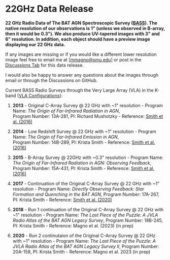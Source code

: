 # 22GHz Data Release 
**22 GHz Radio Data of The BAT AGN Spectroscopic Survey ([BASS](https://www.bass-survey.com/)). The native resolution of our observations is 1" (unless we observed in B-array, then it would be 0.3"). We also produce UV-tapered images with 3" and 6" resolution. In addition, each object should have a preview image displaying our 22 GHz data.**

If any images are missing or if you would like a different lower resolution image feel free to email me at [mmagno@smu.edu] or post in the [Discussions Tab](https://github.com/maconmagno/22GHz/discussions) for this data release. 

I would also be happy to answer any questions about the images through email or through the Discussions on GitHub. 

Current BASS Radio Surveys through the Very Large Array (VLA) in the K-band ([VLA Configurations](https://science.nrao.edu/facilities/vla/docs/manuals/oss/performance/resolution)): 
  1. **2013** - Original C-Array Survey @ 22 GHz with ~1" resolution - Program Name: *The Origin of Far-Infrared Radiation in AGN*,  
    Program Number: 13A-281, PI: Richard Mushotzky - Reference: [Smith et al. (2016)](https://doi.org/10.3847/0004-637X/832/2/163)

  2. **2014** - Low Redshift Survey @ 22 GHz with ~1" resolution - Program Name: *The Origin of Far-Infrared Emission in AGN*,  
     Program Number: 14B-289, PI: Krista Smith - Reference: [Smith et al. (2016)](https://doi.org/10.3847/0004-637X/832/2/163)

  3. **2015** - B-Array Survey @ 22GHz with ~0.3" resolution - Program Name: *The Origin of Far-Infrared Radiation in AGN: Observing Feedback*, 
    Program Number: 15A-431, PI: Krista Smith - Reference: [Smith et al. (2016)](https://doi.org/10.3847/0004-637X/832/2/163)

  4. **2017** - Continuation of the Original C-Array Survey @ 22 GHz with ~1" resolution - Program Name: *Directly Observing Feedback: Star Formation and Quenching in the BAT AGN*, Program Number: 17A-267, PI: Krista Smith - Reference: [Smith et al. (2020)](https://doi.org/10.1093/mnras/stz3608)
  
  6. **2018** - Run 1 continuation of the Original C-Array Survey @ 22 GHz with ~1" resolution - Program Name: *The Last Piece of the Puzzle: A JVLA Radio Atlas of the BAT AGN Legacy Survey*, Program Number: 18B-245, PI: Krista Smith - Reference: Magno et al. (2023) (in prep)

  8. **2020** - Run 2 continutaion of the Original C-Array Survey @ 22 GHz with ~1" resolution - Program Name: *The Last Piece of the Puzzle: A JVLA Radio Atlas of the BAT AGN Legacy Survey II*, Program Number: 20A-158, PI: Krista Smith - Reference: Magno et al. 2023 (in prep)
